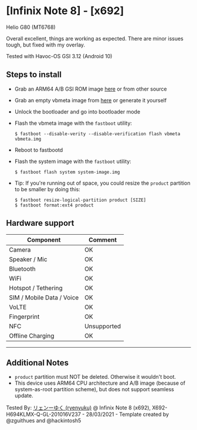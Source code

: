 # [Infinix Note 8] - [x692]

Helio G80 (MT6768)

Overall excellent, things are working as expected. There are minor issues tough, but fixed with my overlay.

Tested with Havoc-OS GSI 3.12 (Android 10)

## Steps to install

* Grab an ARM64 A/B GSI ROM image [here](https://github.com/phhusson/treble_experimentations/wiki/Generic-System-Image-%28GSI%29-list) or from other source
* Grab an empty vbmeta image from [here](https://dl.google.com/developers/android/qt/images/gsi/vbmeta.img) or generate it yourself
* Unlock the bootloader and go into bootloader mode
* Flash the vbmeta image with the `fastboot` utility:
    ```
    $ fastboot --disable-verity --disable-verification flash vbmeta vbmeta.img
    ```
* Reboot to fastbootd
* Flash the system image with the `fastboot` utility:
    ```
    $ fastboot flash system system-image.img
    ```

* Tip: If you're running out of space, you could resize the `product` partition to be smaller by doing this:
    ```
    $ fastboot resize-logical-partition product [SIZE]
    $ fastboot format:ext4 product
    ```

## Hardware support

| Component                 |      Comment                                              |
|---------------------------|-----------------------------------------------------------|
| Camera                    | OK                                                    |
| Speaker / Mic             | OK                                                    |
| Bluetooth                 | OK                                                    |
| WiFi                      | OK                                                    |
| Hotspot / Tethering         | OK                                                    |
| SIM / Mobile Data / Voice | OK                                                    |
| VoLTE                     | OK                                                    |
| Fingerprint               | OK                                                    |
| NFC                       | Unsupported                                                    |
| Offline Charging          | OK                                                    |
---

## Additional Notes

* `product` partition must NOT be deleted. Otherwise it wouldn't boot.
* This device uses ARM64 CPU architecture and A/B image (because of system-as-root partition scheme), but does not support seamless update.

Tested By: [リェンーゆく (ryenyuku)](https://github.com/ryenyuku) @ Infinix Note 8 (x692), X692-H694KLMX-Q-GL-201016V237 - 28/03/2021 - Template created by @zguithues and @hackintosh5